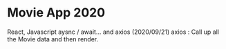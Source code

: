 # Movie App 2020

React, Javascript aysnc / await... and axios (2020/09/21)
axios : Call up all the Movie data and then render.